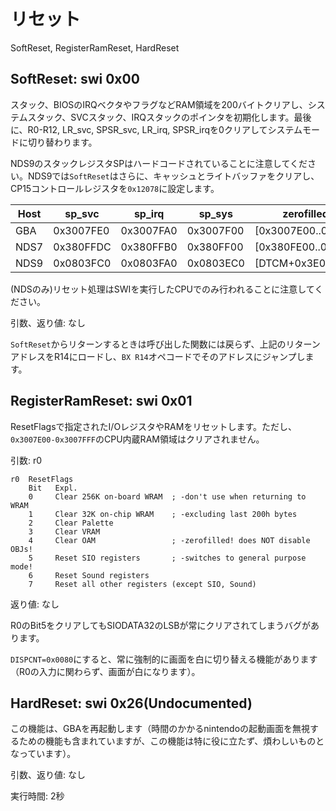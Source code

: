 # リセット

SoftReset, RegisterRamReset, HardReset

## SoftReset: swi 0x00

スタック、BIOSのIRQベクタやフラグなどRAM領域を200バイトクリアし、システムスタック、SVCスタック、IRQスタックのポインタを初期化します。最後に、R0-R12, LR_svc, SPSR_svc, LR_irq, SPSR_irqを0クリアしてシステムモードに切り替わります。

NDS9のスタックレジスタSPはハードコードされていることに注意してください。NDS9では`SoftReset`はさらに、キャッシュとライトバッファをクリアし、CP15コントロールレジスタを`0x12078`に設定します。

Host | sp_svc | sp_irq | sp_sys | zerofilled area | return address
-- | -- | -- | -- | -- | --  
GBA  | 0x3007FE0 | 0x3007FA0 | 0x3007F00 | [0x3007E00..0x3007FFF] | Flag[0x3007FFA]
NDS7 | 0x380FFDC | 0x380FFB0 | 0x380FF00 | [0x380FE00..0x380FFFF] | Addr[0x27FFE34]
NDS9 | 0x0803FC0 | 0x0803FA0 | 0x0803EC0 | [DTCM+0x3E00..0x3FFF]  | Addr[0x27FFE24]

(NDSのみ)リセット処理はSWIを実行したCPUでのみ行われることに注意してください。

引数、返り値: なし

`SoftReset`からリターンするときは呼び出した関数には戻らず、上記のリターンアドレスをR14にロードし、`BX R14`オペコードでそのアドレスにジャンプします。

## RegisterRamReset: swi 0x01

ResetFlagsで指定されたI/OレジスタやRAMをリセットします。ただし、`0x3007E00-0x3007FFF`のCPU内蔵RAM領域はクリアされません。

引数: r0

```
r0  ResetFlags
    Bit   Expl.
    0     Clear 256K on-board WRAM  ; -don't use when returning to WRAM
    1     Clear 32K on-chip WRAM    ; -excluding last 200h bytes
    2     Clear Palette
    3     Clear VRAM
    4     Clear OAM                 ; -zerofilled! does NOT disable OBJs!
    5     Reset SIO registers       ; -switches to general purpose mode!
    6     Reset Sound registers
    7     Reset all other registers (except SIO, Sound)
```

返り値: なし

R0のBit5をクリアしてもSIODATA32のLSBが常にクリアされてしまうバグがあります。

`DISPCNT=0x0080`にすると、常に強制的に画面を白に切り替える機能があります（R0の入力に関わらず、画面が白になります）。

## HardReset: swi 0x26(Undocumented)

この機能は、GBAを再起動します（時間のかかるnintendoの起動画面を無視するための機能も含まれていますが、この機能は特に役に立たず、煩わしいものとなっています）。

引数、返り値: なし

実行時間: 2秒

